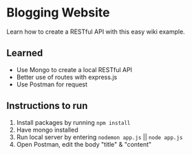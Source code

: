 # Blogging Website #
Learn how to create a RESTful API with this easy wiki example.
## Learned ##
* Use Mongo to create a local RESTful API
* Better use of routes with express.js
* Use Postman for request
## Instructions to run ##
1. Install packages by running `npm install`
2. Have mongo installed
3. Run local server by entering `nodemon app.js` || `node app.js`
4. Open Postman, edit the body "title" & "content"
